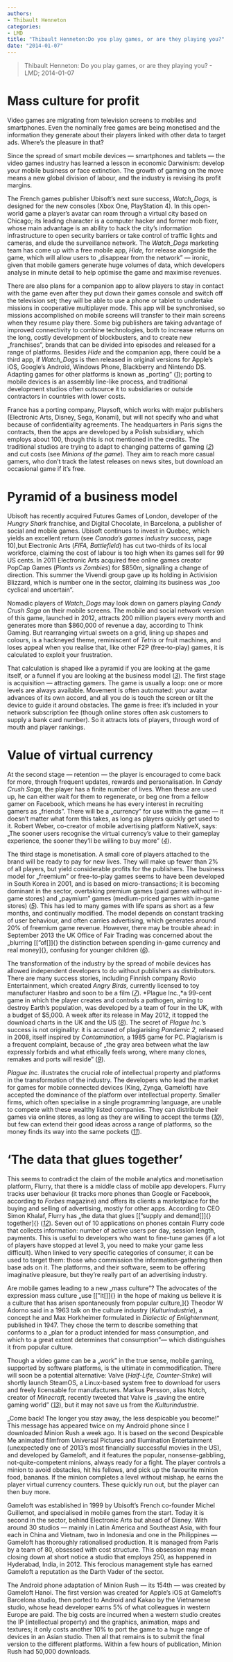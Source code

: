 ```yaml
---
authors: 
- Thibault Henneton
categories: 
- LMD
title: "Thibault Henneton:Do you play games, or are they playing you?"
date: "2014-01-07"
---
```

> Thibault Henneton: Do you play games, or are they playing you? - LMD; 2014-01-07

Mass culture for profit
=======================

Video games are migrating from television screens to mobiles and smartphones. Even the nominally free games are being monetised and the information they generate about their players linked with other data to target ads. Where’s the pleasure in that?

Since the spread of smart mobile devices — smartphones and tablets — the video games industry has learned a lesson in economic Darwinism: develop your mobile business or face extinction. The growth of gaming on the move means a new global division of labour, and the industry is revising its profit margins.

The French games publisher Ubisoft’s next sure success, *Watch\_Dogs,* is designed for the new consoles (Xbox One, PlayStation 4). In this open-world game a player’s avatar can roam through a virtual city based on Chicago; its leading character is a computer hacker and former mob fixer, whose main advantage is an ability to hack the city’s information infrastructure to open security barriers or take control of traffic lights and cameras, and elude the surveillance network. The *Watch\_Dogs* marketing team has come up with a free mobile app, *Hide,* for release alongside the game, which will allow users to „disappear from the network” — ironic, given that mobile gamers generate huge volumes of data, which developers analyse in minute detail to help optimise the game and maximise revenues.

There are also plans for a companion app to allow players to stay in contact with the game even after they put down their games console and switch off the television set; they will be able to use a phone or tablet to undertake missions in cooperative multiplayer mode. This app will be synchronised, so missions accomplished on mobile screens will transfer to their main screens when they resume play there. Some big publishers are taking advantage of improved connectivity to combine technologies, both to increase returns on the long, costly development of blockbusters, and to create new „franchises”, brands that can be divided into episodes and released for a range of platforms. Besides *Hide* and the companion app, there could be a third app, if *Watch\_Dogs* is then released in original versions for Apple’s iOS, Google’s Android, Windows Phone, Blackberry and Nintendo DS. Adapting games for other platforms is known as „porting” ([*1*](http://mondediplo.com/2014/01/12videogames#nb1)); porting to mobile devices is an assembly line-like process, and traditional development studios often outsource it to subsidiaries or outside contractors in countries with lower costs.

France has a porting company, Playsoft, which works with major publishers (Electronic Arts, Disney, Sega, Konami), but will not specify who and what because of confidentiality agreements. The headquarters in Paris signs the contracts, then the apps are developed by a Polish subsidiary, which employs about 100, though this is not mentioned in the credits. The traditional studios are trying to adapt to changing patterns of gaming ([*2*](http://mondediplo.com/2014/01/12videogames#nb2)) and cut costs (see *Minions of the game*). They aim to reach more casual gamers, who don’t track the latest releases on news sites, but download an occasional game if it’s free.

Pyramid of a business model
===========================

Ubisoft has recently acquired Futures Games of London, developer of the *Hungry Shark* franchise, and Digital Chocolate, in Barcelona, a publisher of social and mobile games. Ubisoft continues to invest in Quebec, which yields an excellent return (see *Canada’s games industry success,* page 10),but Electronic Arts (*FIFA, Battlefield*) has cut two-thirds of its local workforce, claiming the cost of labour is too high when its games sell for 99 US cents. In 2011 Electronic Arts acquired free online games creator PopCap Games (*Plants vs Zombies*) for \$850m, signalling a change of direction. This summer the Vivendi group gave up its holding in Activision Blizzard, which is number one in the sector, claiming its business was „too cyclical and uncertain”.

Nomadic players of *Watch\_Dogs* may look down on gamers playing *Candy Crush Saga* on their mobile screens. The mobile and social network version of this game, launched in 2012, attracts 200 million players every month and generates more than \$860,000 of revenue a day, according to Think Gaming. But rearranging virtual sweets on a grid, lining up shapes and colours, is a hackneyed theme, reminiscent of *Tetris* or fruit machines, and loses appeal when you realise that, like other F2P (free-to-play) games, it is calculated to exploit your frustration.

That calculation is shaped like a pyramid if you are looking at the game itself, or a funnel if you are looking at the business model ([*3*](http://mondediplo.com/2014/01/12videogames#nb3)). The first stage is acquisition — attracting gamers. The game is usually a loop: one or more levels are always available. Movement is often automated: your avatar advances of its own accord, and all you do is touch the screen or tilt the device to guide it around obstacles. The game is free: it’s included in your network subscription fee (though online stores often ask customers to supply a bank card number). So it attracts lots of players, through word of mouth and player rankings.

Value of virtual currency
=========================

At the second stage — retention — the player is encouraged to come back for more, through frequent updates, rewards and personalisation. In *Candy Crush Saga,* the player has a finite number of lives. When these are used up, he can either wait for them to regenerate, or beg one from a fellow gamer on Facebook, which means he has every interest in recruiting gamers as „friends”. There will be a „currency” for use within the game — it doesn’t matter what form this takes, as long as players quickly get used to it. Robert Weber, co-creator of mobile advertising platform NativeX, says: „The sooner users recognise the virtual currency’s value to their gameplay experience, the sooner they’ll be willing to buy more” ([*4*](http://mondediplo.com/2014/01/12videogames#nb4)).

The third stage is monetisation. A small core of players attached to the brand will be ready to pay for new lives. They will make up fewer than 2% of all players, but yield considerable profits for the publishers. The business model for „freemium” or free-to-play games seems to have been developed in South Korea in 2001, and is based on micro-transactions; it is becoming dominant in the sector, overtaking premium games (paid games without in-game stores) and „paymium” games (medium-priced games with in-game stores) ([*5*](http://mondediplo.com/2014/01/12videogames#nb5)). This has led to many games with life spans as short as a few months, and continually modified. The model depends on constant tracking of user behaviour, and often carries advertising, which generates around 20% of freemium game revenue. However, there may be trouble ahead: in September 2013 the UK Office of Fair Trading was concerned about the „blurring [\[”of[\]]{} the distinction between spending in-game currency and real money]{}, confusing for younger children ([*6*](http://mondediplo.com/2014/01/12videogames#nb6)).

The transformation of the industry by the spread of mobile devices has allowed independent developers to do without publishers as distributors. There are many success stories, including Finnish company Rovio Entertainment, which created *Angry Birds,* currently licensed to toy manufacturer Hasbro and soon to be a film ([*7*](http://mondediplo.com/2014/01/12videogames#nb7)). *Plague Inc.,*a 99-cent game in which the player creates and controls a pathogen, aiming to destroy Earth’s population, was developed by a team of four in the UK, with a budget of \$5,000. A week after its release in May 2012, it topped the download charts in the UK and the US ([*8*](http://mondediplo.com/2014/01/12videogames#nb8)). The secret of *Plague Inc.*’s success is not originality: it is accused of plagiarising *Pandemic 2,* released in 2008, itself inspired by *Contamination,* a 1985 game for PC. Plagiarism is a frequent complaint, because of „the gray area between what the law expressly forbids and what ethically feels wrong, where many clones, remakes and ports will reside” ([*9*](http://mondediplo.com/2014/01/12videogames#nb9)).

*Plague Inc.* illustrates the crucial role of intellectual property and platforms in the transformation of the industry. The developers who lead the market for games for mobile connected devices (King, Zynga, Gameloft) have accepted the dominance of the platform over intellectual property. Smaller firms, which often specialise in a single programming language, are unable to compete with these wealthy listed companies. They can distribute their games via online stores, as long as they are willing to accept the terms ([*10*](http://mondediplo.com/2014/01/12videogames#nb10)), but few can extend their good ideas across a range of platforms, so the money finds its way into the same pockets ([*11*](http://mondediplo.com/2014/01/12videogames#nb11)).

‘The data that glues together’
==============================

This seems to contradict the claim of the mobile analytics and monetisation platform, Flurry, that there is a middle class of mobile app developers. Flurry tracks user behaviour (it tracks more phones than Google or Facebook, according to *Forbes* magazine) and offers its clients a marketplace for the buying and selling of advertising, mostly for other apps. According to CEO Simon Khalaf, Flurry has „the data that glues [\[”supply and demand[\]]{} together]{} ([*12*](http://mondediplo.com/2014/01/12videogames#nb12)). Seven out of 10 applications on phones contain Flurry code that collects information: number of active users per day, session length, payments. This is useful to developers who want to fine-tune games (if a lot of players have stopped at level 3, you need to make your game less difficult). When linked to very specific categories of consumer, it can be used to target them: those who commission the information-gathering then base ads on it. The platforms, and their software, seem to be offering imaginative pleasure, but they’re really part of an advertising industry.

Are mobile games leading to a new „mass culture”? The advocates of the expression mass culture „use [\[”it[\]]{} in the hope of making us believe it is a culture that has arisen spontaneously from popular culture,]{} Theodor W Adorno said in a 1963 talk on the culture industry (*Kulturindustrie*), a concept he and Max Horkheimer formulated in *Dialectic of Enlightenment,* published in 1947. They chose the term to describe something that conforms to a „plan for a product intended for mass consumption, and which to a great extent determines that consumption”— which distinguishes it from popular culture.

Though a video game can be a „work” in the true sense, mobile gaming, supported by software platforms, is the ultimate in commodification. There will soon be a potential alternative: Valve (*Half-Life, Counter-Strike*) will shortly launch SteamOS, a Linux-based system free to download for users and freely licensable for manufacturers. Markus Persson, alias Notch, creator of *Minecraft,* recently tweeted that Valve is „saving the entire gaming world” ([*13*](http://mondediplo.com/2014/01/12videogames#nb13)), but it may not save us from the *Kulturindustrie*.

„Come back! The longer you stay away, the less despicable you become!” This message has appeared twice on my Android phone since I downloaded Minion Rush a week ago. It is based on the second Despicable Me animated filmfrom Universal Pictures and Illumination Entertainment (unexpectedly one of 2013’s most financially successful movies in the US), and developed by Gameloft, and it features the popular, nonsense-gabbling, not-quite-competent minions, always ready for a fight. The player controls a minion to avoid obstacles, hit his fellows, and pick up the favourite minion food, bananas. If the minion completes a level without mishap, he earns the player virtual currency counters. These quickly run out, but the player can then buy more.

Gameloft was established in 1999 by Ubisoft’s French co-founder Michel Guillemot, and specialised in mobile games from the start. Today it is second in the sector, behind Electronic Arts but ahead of Disney. With around 30 studios — mainly in Latin America and Southeast Asia, with four each in China and Vietnam, two in Indonesia and one in the Philippines — Gameloft has thoroughly rationalised production. It is managed from Paris by a team of 80, obsessed with cost structure. This obsession may mean closing down at short notice a studio that employs 250, as happened in Hyderabad, India, in 2012. This ferocious management style has earned Gameloft a reputation as the Darth Vader of the sector.

The Android phone adaptation of Minion Rush — its 154th — was created by Gameloft Hanoi. The first version was created for Apple’s iOS at Gameloft’s Barcelona studio, then ported to Android and Kakao by the Vietnamese studio, whose head developer earns 5% of what colleagues in western Europe are paid. The big costs are incurred when a western studio creates the IP (intellectual property) and the graphics, animation, maps and textures; it only costs another 10% to port the game to a huge range of devices in an Asian studio. Then all that remains is to submit the final version to the different platforms. Within a few hours of publication, Minion Rush had 50,000 downloads.
